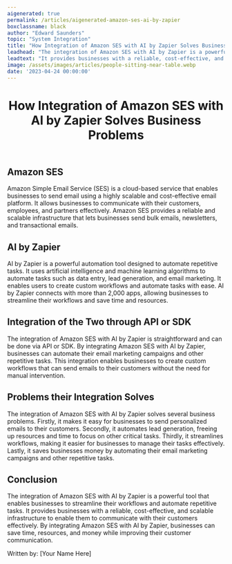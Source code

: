 ```yaml
---
aigenerated: true
permalink: /articles/aigenerated-amazon-ses-ai-by-zapier
boxclassname: black
author: "Edward Saunders"
topic: "System Integration"
title: "How Integration of Amazon SES with AI by Zapier Solves Business Problems"
leadhead: "The integration of Amazon SES with AI by Zapier is a powerful tool that enables businesses to streamline their workflows and automate repetitive tasks"
leadtext: "It provides businesses with a reliable, cost-effective, and scalable infrastructure to enable them to communicate with their customers effectively. By integrating Amazon SES with AI by Zapier, businesses can save time, resources, and money while improving their customer communication."
image: /assets/images/articles/people-sitting-near-table.webp
date: '2023-04-24 00:00:00'
---
```

<div class="arttext">	<header>
		<h1>How Integration of Amazon SES with AI by Zapier Solves Business Problems</h1>
	</header>
	<main>
		<section>
			<h2>Amazon SES</h2>
			<p>Amazon Simple Email Service (SES) is a cloud-based service that enables businesses to send email using a highly scalable and cost-effective email platform. It allows businesses to communicate with their customers, employees, and partners effectively. Amazon SES provides a reliable and scalable infrastructure that lets businesses send bulk emails, newsletters, and transactional emails.</p>
		</section>
		<section>
			<h2>AI by Zapier</h2>
			<p>AI by Zapier is a powerful automation tool designed to automate repetitive tasks. It uses artificial intelligence and machine learning algorithms to automate tasks such as data entry, lead generation, and email marketing. It enables users to create custom workflows and automate tasks with ease. AI by Zapier connects with more than 2,000 apps, allowing businesses to streamline their workflows and save time and resources.</p>
		</section>
		<section>
			<h2>Integration of the Two through API or SDK</h2>
			<p>The integration of Amazon SES with AI by Zapier is straightforward and can be done via API or SDK. By integrating Amazon SES with AI by Zapier, businesses can automate their email marketing campaigns and other repetitive tasks. This integration enables businesses to create custom workflows that can send emails to their customers without the need for manual intervention.</p>
		</section>
		<section>
			<h2>Problems their Integration Solves</h2>
			<p>The integration of Amazon SES with AI by Zapier solves several business problems. Firstly, it makes it easy for businesses to send personalized emails to their customers. Secondly, it automates lead generation, freeing up resources and time to focus on other critical tasks. Thirdly, it streamlines workflows, making it easier for businesses to manage their tasks effectively. Lastly, it saves businesses money by automating their email marketing campaigns and other repetitive tasks.</p>
		</section>
		<section>
			<h2>Conclusion</h2>
			<p>The integration of Amazon SES with AI by Zapier is a powerful tool that enables businesses to streamline their workflows and automate repetitive tasks. It provides businesses with a reliable, cost-effective, and scalable infrastructure to enable them to communicate with their customers effectively. By integrating Amazon SES with AI by Zapier, businesses can save time, resources, and money while improving their customer communication.</p>
		</section>
	</main>
	<footer>
		<p>Written by: [Your Name Here]</p>
	</footer>
</div>